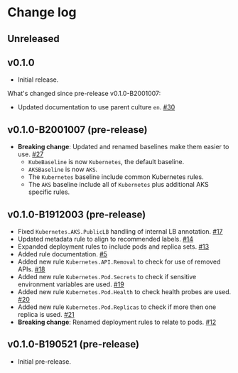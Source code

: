 # Change log

## Unreleased

## v0.1.0

- Initial release.

What's changed since pre-release v0.1.0-B2001007:

- Updated documentation to use parent culture `en`. [#30](https://github.com/Microsoft/PSRule.Rules.Kubernetes/issues/30)

## v0.1.0-B2001007 (pre-release)

- **Breaking change**: Updated and renamed baselines make them easier to use. [#27](https://github.com/Microsoft/PSRule.Rules.Kubernetes/issues/27)
  - `KubeBaseline` is now `Kubernetes`, the default baseline.
  - `AKSBaseline` is now `AKS`.
  - The `Kubernetes` baseline include common Kubernetes rules.
  - The `AKS` baseline include all of `Kubernetes` plus additional AKS specific rules.

## v0.1.0-B1912003 (pre-release)

- Fixed `Kubernetes.AKS.PublicLB` handling of internal LB annotation. [#17](https://github.com/Microsoft/PSRule.Rules.Kubernetes/issues/17)
- Updated metadata rule to align to recommended labels. [#14](https://github.com/Microsoft/PSRule.Rules.Kubernetes/issues/14)
- Expanded deployment rules to include pods and replica sets. [#13](https://github.com/Microsoft/PSRule.Rules.Kubernetes/issues/13)
- Added rule documentation. [#5](https://github.com/Microsoft/PSRule.Rules.Kubernetes/issues/5)
- Added new rule `Kubernetes.API.Removal` to check for use of removed APIs. [#18](https://github.com/Microsoft/PSRule.Rules.Kubernetes/issues/18)
- Added new rule `Kubernetes.Pod.Secrets` to check if sensitive environment variables are used. [#19](https://github.com/Microsoft/PSRule.Rules.Kubernetes/issues/19)
- Added new rule `Kubernetes.Pod.Health` to check health probes are used. [#20](https://github.com/Microsoft/PSRule.Rules.Kubernetes/issues/20)
- Added new rule `Kubernetes.Pod.Replicas` to check if more then one replica is used. [#21](https://github.com/Microsoft/PSRule.Rules.Kubernetes/issues/21)
- **Breaking change**: Renamed deployment rules to relate to pods. [#12](https://github.com/Microsoft/PSRule.Rules.Kubernetes/issues/12)

## v0.1.0-B190521 (pre-release)

- Initial pre-release.
